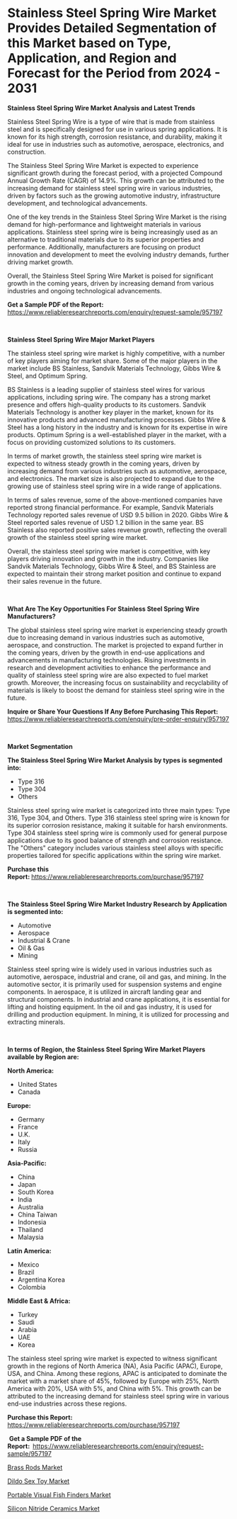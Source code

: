 <p><h1>Stainless Steel Spring Wire Market Provides Detailed Segmentation of this Market based on Type, Application, and Region and Forecast for the Period from 2024 - 2031</h1></p><p><strong>Stainless Steel Spring Wire Market Analysis and Latest Trends</strong></p>
<p><p>Stainless Steel Spring Wire is a type of wire that is made from stainless steel and is specifically designed for use in various spring applications. It is known for its high strength, corrosion resistance, and durability, making it ideal for use in industries such as automotive, aerospace, electronics, and construction.</p><p>The Stainless Steel Spring Wire Market is expected to experience significant growth during the forecast period, with a projected Compound Annual Growth Rate (CAGR) of 14.9%. This growth can be attributed to the increasing demand for stainless steel spring wire in various industries, driven by factors such as the growing automotive industry, infrastructure development, and technological advancements.</p><p>One of the key trends in the Stainless Steel Spring Wire Market is the rising demand for high-performance and lightweight materials in various applications. Stainless steel spring wire is being increasingly used as an alternative to traditional materials due to its superior properties and performance. Additionally, manufacturers are focusing on product innovation and development to meet the evolving industry demands, further driving market growth.</p><p>Overall, the Stainless Steel Spring Wire Market is poised for significant growth in the coming years, driven by increasing demand from various industries and ongoing technological advancements.</p></p>
<p><strong>Get a Sample PDF of the Report:&nbsp;</strong> <a href="https://www.reliableresearchreports.com/enquiry/request-sample/957197">https://www.reliableresearchreports.com/enquiry/request-sample/957197</a></p>
<p>&nbsp;</p>
<p><strong>Stainless Steel Spring Wire Major Market Players</strong></p>
<p><p>The stainless steel spring wire market is highly competitive, with a number of key players aiming for market share. Some of the major players in the market include BS Stainless, Sandvik Materials Technology, Gibbs Wire & Steel, and Optimum Spring.</p><p>BS Stainless is a leading supplier of stainless steel wires for various applications, including spring wire. The company has a strong market presence and offers high-quality products to its customers. Sandvik Materials Technology is another key player in the market, known for its innovative products and advanced manufacturing processes. Gibbs Wire & Steel has a long history in the industry and is known for its expertise in wire products. Optimum Spring is a well-established player in the market, with a focus on providing customized solutions to its customers.</p><p>In terms of market growth, the stainless steel spring wire market is expected to witness steady growth in the coming years, driven by increasing demand from various industries such as automotive, aerospace, and electronics. The market size is also projected to expand due to the growing use of stainless steel spring wire in a wide range of applications.</p><p>In terms of sales revenue, some of the above-mentioned companies have reported strong financial performance. For example, Sandvik Materials Technology reported sales revenue of USD 9.5 billion in 2020. Gibbs Wire & Steel reported sales revenue of USD 1.2 billion in the same year. BS Stainless also reported positive sales revenue growth, reflecting the overall growth of the stainless steel spring wire market.</p><p>Overall, the stainless steel spring wire market is competitive, with key players driving innovation and growth in the industry. Companies like Sandvik Materials Technology, Gibbs Wire & Steel, and BS Stainless are expected to maintain their strong market position and continue to expand their sales revenue in the future.</p></p>
<p>&nbsp;</p>
<p><strong>What Are The Key Opportunities For Stainless Steel Spring Wire Manufacturers?</strong></p>
<p><p>The global stainless steel spring wire market is experiencing steady growth due to increasing demand in various industries such as automotive, aerospace, and construction. The market is projected to expand further in the coming years, driven by the growth in end-use applications and advancements in manufacturing technologies. Rising investments in research and development activities to enhance the performance and quality of stainless steel spring wire are also expected to fuel market growth. Moreover, the increasing focus on sustainability and recyclability of materials is likely to boost the demand for stainless steel spring wire in the future.</p></p>
<p><strong>Inquire or Share Your Questions If Any Before Purchasing This Report:</strong> <a href="https://www.reliableresearchreports.com/enquiry/pre-order-enquiry/957197">https://www.reliableresearchreports.com/enquiry/pre-order-enquiry/957197</a></p>
<p>&nbsp;</p>
<p><strong>Market Segmentation</strong></p>
<p><strong>The Stainless Steel Spring Wire Market Analysis by types is segmented into:</strong></p>
<p><ul><li>Type 316</li><li>Type 304</li><li>Others</li></ul></p>
<p><p>Stainless steel spring wire market is categorized into three main types: Type 316, Type 304, and Others. Type 316 stainless steel spring wire is known for its superior corrosion resistance, making it suitable for harsh environments. Type 304 stainless steel spring wire is commonly used for general purpose applications due to its good balance of strength and corrosion resistance. The "Others" category includes various stainless steel alloys with specific properties tailored for specific applications within the spring wire market.</p></p>
<p><strong>Purchase this Report:&nbsp;</strong><a href="https://www.reliableresearchreports.com/purchase/957197">https://www.reliableresearchreports.com/purchase/957197</a></p>
<p>&nbsp;</p>
<p><strong>The Stainless Steel Spring Wire Market Industry Research by Application is segmented into:</strong></p>
<p><ul><li>Automotive</li><li>Aerospace</li><li>Industrial & Crane</li><li>Oil & Gas</li><li>Mining</li></ul></p>
<p><p>Stainless steel spring wire is widely used in various industries such as automotive, aerospace, industrial and crane, oil and gas, and mining. In the automotive sector, it is primarily used for suspension systems and engine components. In aerospace, it is utilized in aircraft landing gear and structural components. In industrial and crane applications, it is essential for lifting and hoisting equipment. In the oil and gas industry, it is used for drilling and production equipment. In mining, it is utilized for processing and extracting minerals.</p></p>
<p>&nbsp;</p>
<p><strong>In terms of Region, the Stainless Steel Spring Wire Market Players available by Region are:</strong></p>
<p>
    <p> <strong> North America: </strong>
        <ul>
            <li>United States</li>
            <li>Canada</li>
        </ul>
        </p> 
    <p> <strong> Europe: </strong>
        <ul>
            <li>Germany</li>
            <li>France</li>
            <li>U.K.</li>
            <li>Italy</li>
            <li>Russia</li>
        </ul>
        </p> 
    <p> <strong> Asia-Pacific: </strong>
        <ul>
            <li>China</li>
            <li>Japan</li>
            <li>South Korea</li>
            <li>India</li>
            <li>Australia</li>
            <li>China Taiwan</li>
            <li>Indonesia</li>
            <li>Thailand</li>
            <li>Malaysia</li>
        </ul>
        </p> 
    <p> <strong> Latin America: </strong>
        <ul>
            <li>Mexico</li>
            <li>Brazil</li>
            <li>Argentina Korea</li>
            <li>Colombia</li>
        </ul>
        </p> 
    <p> <strong> Middle East & Africa: </strong>
        <ul>
            <li>Turkey</li>
            <li>Saudi</li>
            <li>Arabia</li>
            <li>UAE</li>
            <li>Korea</li>
        </ul>
    </p>
    </p>
<p><p>The stainless steel spring wire market is expected to witness significant growth in the regions of North America (NA), Asia Pacific (APAC), Europe, USA, and China. Among these regions, APAC is anticipated to dominate the market with a market share of 45%, followed by Europe with 25%, North America with 20%, USA with 5%, and China with 5%. This growth can be attributed to the increasing demand for stainless steel spring wire in various end-use industries across these regions.</p></p>
<p><strong>Purchase this Report: </strong><a href="https://www.reliableresearchreports.com/purchase/957197">https://www.reliableresearchreports.com/purchase/957197</a></p>
<p>&nbsp;<strong>Get a Sample PDF of the Report:&nbsp;&nbsp;</strong><a href="https://www.reliableresearchreports.com/enquiry/request-sample/957197">https://www.reliableresearchreports.com/enquiry/request-sample/957197</a></p>
<p><strong></strong></p>
<p><p><a href="https://github.com/markusgodoy/Market-Research-Report-List-2/blob/main/brass-rods-market.md">Brass Rods Market</a></p><p><a href="https://view.publitas.com/reportprime-1/dildo-sex-toy-market-centers-on-aspects-such-as-market-growth-market-share-market-opportunity-and-projected-forecasts-spanning-from-2023-to-2030/">Dildo Sex Toy Market</a></p><p><a href="https://meowing-lemming-dd3.notion.site/Portable-Visual-Fish-Finders-Market-Size-Furnishes-Valuable-Information-Encompassing-Market-Share-M-fa1cb699d9214610a45cee9a3e432c19">Portable Visual Fish Finders Market</a></p><p><a href="https://github.com/luckyshygirl/Market-Research-Report-List-3/blob/main/silicon-nitride-ceramics-market.md">Silicon Nitride Ceramics Market</a></p></p>